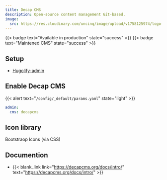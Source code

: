 ```yaml
---
title: Decap CMS
description: Open-source content management Git-based.
image:
  src: https://res.cloudinary.com/uncinq/image/upload/v1758125974/logo-decap-cms_s1xnvt.svg
---
```

{{< badge text="Available in production" state="success" >}}
{{< badge text="Maintened CMS" state="success" >}}

## Setup

- [Hugolify-admin](../setup/)

## Enable Decap CMS


{{< alert text="`/config/_default/params.yaml`" state="light" >}}

```yaml
admin:
  cms: decapcms
```

## Icon library

Bootstraop Icons (via CSS)

## Documention

- {{< blank_link link="https://decapcms.org/docs/intro/" text="https://decapcms.org/docs/intro/" >}}
